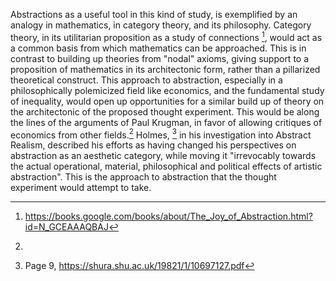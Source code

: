 Abstractions as a useful tool in this kind of study, is exemplified by an analogy in mathematics, in category theory, and its philosophy. Category theory, in its utilitarian proposition as a study of connections [^1], would act as a common basis from which mathematics can be approached.  This is in contrast to building up theories from "nodal" axioms, giving support to a proposition of mathematics in its architectonic form, rather than a pillarized theoretical construct. This approach to abstraction, especially in a philosophically polemicized field like economics, and the fundamental study of inequality, would open up opportunities for a similar build up of theory on the architectonic of the proposed thought experiment. This would be along the lines of the arguments of Paul Krugman, in favor of allowing critiques of economics from other fields.[^2]
Holmes, [^3] in his investigation into Abstract Realism, described his efforts as having changed his perspectives on abstraction as an aesthetic category, while moving it "irrevocably towards the actual operational, material, philosophical and political effects of artistic abstraction". This is the approach to abstraction that the thought experiment would attempt to take. 

[^1]: https://books.google.com/books/about/The_Joy_of_Abstraction.html?id=N_GCEAAAQBAJ

[^2]: 
[^3]: Page 9, https://shura.shu.ac.uk/19821/1/10697127.pdf
